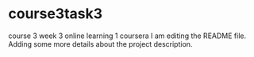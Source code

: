 # course3task3
course 3 week 3 online learning 1 coursera
I am editing the README file. Adding some more details about the project description.
